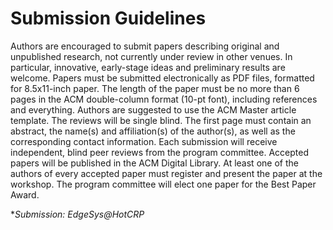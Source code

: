 # Submission Guidelines

Authors are encouraged to submit papers describing original and unpublished research, not currently under review in other venues. In particular, innovative, early-stage ideas and preliminary results are welcome. Papers must be submitted electronically as PDF files, formatted for 8.5x11-inch paper. The length of the paper must be no more than 6 pages in the ACM double-column format (10-pt font), including references and everything. Authors are suggested to use the ACM Master article template. The reviews will be single blind. The first page must contain an abstract, the name(s) and affiliation(s) of the author(s), as well as the corresponding contact information. Each submission will receive independent, blind peer reviews from the program committee. Accepted papers will be published in the ACM Digital Library. At least one of the authors of every accepted paper must register and present the paper at the workshop. The program committee will elect one paper for the Best Paper Award.

**Submission: EdgeSys@HotCRP*
